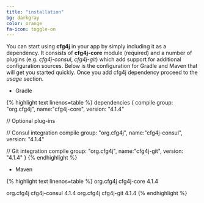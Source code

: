 ```yaml
---
title: "installation"
bg: darkgray
color: orange
fa-icon: toggle-on
---
```

You can start using **cfg4j** in your app by simply including it as a dependency. It consists of **cfg4j-core** module (required) and
a number of plugins (e.g. *cfg4j-consul*, *cfg4j-git*) which add support for additional configuration sources. Below is the configuration
for Gradle and Maven that will get you started quickly. Once you add cfg4j dependency proceed to the *usage* section.

* Gradle

{% highlight text linenos=table %}
dependencies {
  compile group: "org.cfg4j", name:"cfg4j-core", version: "4.1.4"
  
  // Optional plug-ins
  
  // Consul integration
  compile group: "org.cfg4j", name:"cfg4j-consul", version: "4.1.4"
  
  // Git integration
  compile group: "org.cfg4j", name:"cfg4j-git", version: "4.1.4"
}
{% endhighlight %}

* Maven

{% highlight text linenos=table %}
<dependencies>
  <dependency>
    <groupId>org.cfg4j</groupId>
    <artifactId>cfg4j-core</artifactId>
    <version>4.1.4</version>
  </dependency>
  
  <!-- Optional plug-ins -->
  
  <!-- Consul integration -->
  <dependency> 
    <groupId>org.cfg4j</groupId>
    <artifactId>cfg4j-consul</artifactId>
    <version>4.1.4</version>
  </dependency>
  
  <!-- Git integration -->
  <dependency>
    <groupId>org.cfg4j</groupId>
    <artifactId>cfg4j-git</artifactId>
    <version>4.1.4</version>
  </dependency>
</dependencies>
{% endhighlight %}